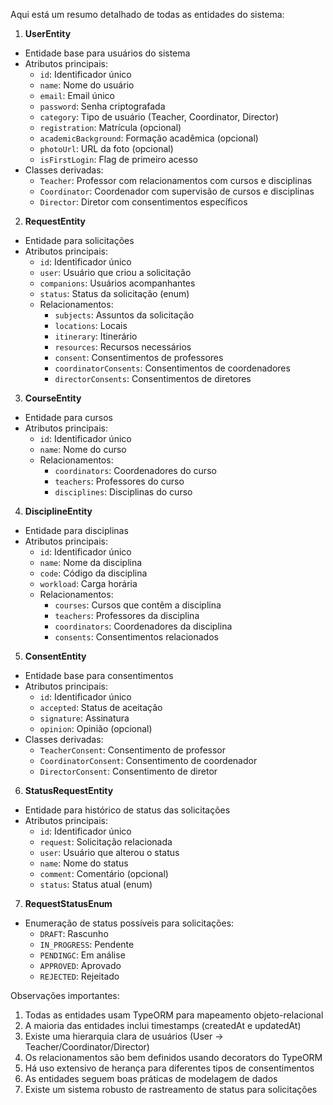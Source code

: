 Aqui está um resumo detalhado de todas as entidades do sistema:

1. **UserEntity**
- Entidade base para usuários do sistema
- Atributos principais:
  - `id`: Identificador único
  - `name`: Nome do usuário
  - `email`: Email único
  - `password`: Senha criptografada
  - `category`: Tipo de usuário (Teacher, Coordinator, Director)
  - `registration`: Matrícula (opcional)
  - `academicBackground`: Formação acadêmica (opcional)
  - `photoUrl`: URL da foto (opcional)
  - `isFirstLogin`: Flag de primeiro acesso
- Classes derivadas:
  - `Teacher`: Professor com relacionamentos com cursos e disciplinas
  - `Coordinator`: Coordenador com supervisão de cursos e disciplinas
  - `Director`: Diretor com consentimentos específicos

2. **RequestEntity**
- Entidade para solicitações
- Atributos principais:
  - `id`: Identificador único
  - `user`: Usuário que criou a solicitação
  - `companions`: Usuários acompanhantes
  - `status`: Status da solicitação (enum)
  - Relacionamentos:
    - `subjects`: Assuntos da solicitação
    - `locations`: Locais
    - `itinerary`: Itinerário
    - `resources`: Recursos necessários
    - `consent`: Consentimentos de professores
    - `coordinatorConsents`: Consentimentos de coordenadores
    - `directorConsents`: Consentimentos de diretores

3. **CourseEntity**
- Entidade para cursos
- Atributos principais:
  - `id`: Identificador único
  - `name`: Nome do curso
  - Relacionamentos:
    - `coordinators`: Coordenadores do curso
    - `teachers`: Professores do curso
    - `disciplines`: Disciplinas do curso

4. **DisciplineEntity**
- Entidade para disciplinas
- Atributos principais:
  - `id`: Identificador único
  - `name`: Nome da disciplina
  - `code`: Código da disciplina
  - `workload`: Carga horária
  - Relacionamentos:
    - `courses`: Cursos que contêm a disciplina
    - `teachers`: Professores da disciplina
    - `coordinators`: Coordenadores da disciplina
    - `consents`: Consentimentos relacionados

5. **ConsentEntity**
- Entidade base para consentimentos
- Atributos principais:
  - `id`: Identificador único
  - `accepted`: Status de aceitação
  - `signature`: Assinatura
  - `opinion`: Opinião (opcional)
- Classes derivadas:
  - `TeacherConsent`: Consentimento de professor
  - `CoordinatorConsent`: Consentimento de coordenador
  - `DirectorConsent`: Consentimento de diretor

6. **StatusRequestEntity**
- Entidade para histórico de status das solicitações
- Atributos principais:
  - `id`: Identificador único
  - `request`: Solicitação relacionada
  - `user`: Usuário que alterou o status
  - `name`: Nome do status
  - `comment`: Comentário (opcional)
  - `status`: Status atual (enum)

7. **RequestStatusEnum**
- Enumeração de status possíveis para solicitações:
  - `DRAFT`: Rascunho
  - `IN_PROGRESS`: Pendente
  - `PENDINGC`: Em análise
  - `APPROVED`: Aprovado
  - `REJECTED`: Rejeitado

Observações importantes:
1. Todas as entidades usam TypeORM para mapeamento objeto-relacional
2. A maioria das entidades inclui timestamps (createdAt e updatedAt)
3. Existe uma hierarquia clara de usuários (User -> Teacher/Coordinator/Director)
4. Os relacionamentos são bem definidos usando decorators do TypeORM
5. Há uso extensivo de herança para diferentes tipos de consentimentos
6. As entidades seguem boas práticas de modelagem de dados
7. Existe um sistema robusto de rastreamento de status para solicitações
